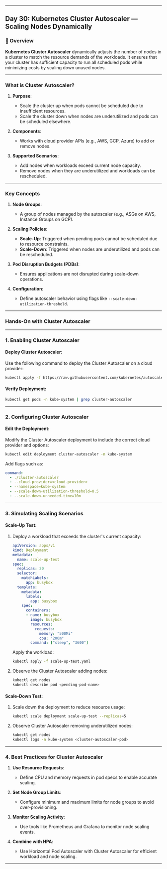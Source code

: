 ﻿---

## Day 30: Kubernetes Cluster Autoscaler — Scaling Nodes Dynamically

### 📘 Overview

**Kubernetes Cluster Autoscaler** dynamically adjusts the number of nodes in a cluster to match the resource demands of the workloads. It ensures that your cluster has sufficient capacity to run all scheduled pods while minimizing costs by scaling down unused nodes.

---


### What is Cluster Autoscaler?

1. **Purpose**:
   - Scale the cluster up when pods cannot be scheduled due to insufficient resources.
   - Scale the cluster down when nodes are underutilized and pods can be scheduled elsewhere.

2. **Components**:
   - Works with cloud provider APIs (e.g., AWS, GCP, Azure) to add or remove nodes.

3. **Supported Scenarios**:
   - Add nodes when workloads exceed current node capacity.
   - Remove nodes when they are underutilized and workloads can be rescheduled.

---

### Key Concepts

1. **Node Groups**:
   - A group of nodes managed by the autoscaler (e.g., ASGs on AWS, Instance Groups on GCP).

2. **Scaling Policies**:
   - **Scale-Up**: Triggered when pending pods cannot be scheduled due to resource constraints.
   - **Scale-Down**: Triggered when nodes are underutilized and pods can be rescheduled.

3. **Pod Disruption Budgets (PDBs)**:
   - Ensures applications are not disrupted during scale-down operations.

4. **Configuration**:
   - Define autoscaler behavior using flags like `--scale-down-utilization-threshold`.

---


### Hands-On with Cluster Autoscaler

---

### 1. Enabling Cluster Autoscaler

#### Deploy Cluster Autoscaler:
Use the following command to deploy the Cluster Autoscaler on a cloud provider:

```bash
kubectl apply -f https://raw.githubusercontent.com/kubernetes/autoscaler/master/cluster-autoscaler/deploy/cluster-autoscaler-autodiscover.yaml
```

#### Verify Deployment:
```bash
kubectl get pods -n kube-system | grep cluster-autoscaler
```

---

### 2. Configuring Cluster Autoscaler

#### Edit the Deployment:
Modify the Cluster Autoscaler deployment to include the correct cloud provider and options:

```bash
kubectl edit deployment cluster-autoscaler -n kube-system
```

Add flags such as:
```yaml
command:
  - ./cluster-autoscaler
  - --cloud-provider=<cloud-provider>
  - --namespace=kube-system
  - --scale-down-utilization-threshold=0.5
  - --scale-down-unneeded-time=10m
```

---

### 3. Simulating Scaling Scenarios

#### Scale-Up Test:
1. Deploy a workload that exceeds the cluster's current capacity:
   ```yaml
   apiVersion: apps/v1
   kind: Deployment
   metadata:
     name: scale-up-test
   spec:
     replicas: 20
     selector:
       matchLabels:
         app: busybox
     template:
       metadata:
         labels:
           app: busybox
       spec:
         containers:
         - name: busybox
           image: busybox
           resources:
             requests:
               memory: "500Mi"
               cpu: "200m"
           command: ["sleep", "3600"]
   ```

   Apply the workload:
   ```bash
   kubectl apply -f scale-up-test.yaml
   ```

2. Observe the Cluster Autoscaler adding nodes:
   ```bash
   kubectl get nodes
   kubectl describe pod <pending-pod-name>
   ```

#### Scale-Down Test:
1. Scale down the deployment to reduce resource usage:
   ```bash
   kubectl scale deployment scale-up-test --replicas=5
   ```

2. Observe Cluster Autoscaler removing underutilized nodes:
   ```bash
   kubectl get nodes
   kubectl logs -n kube-system <cluster-autoscaler-pod>
   ```

---

### 4. Best Practices for Cluster Autoscaler

1. **Use Resource Requests**:
   - Define CPU and memory requests in pod specs to enable accurate scaling.

2. **Set Node Group Limits**:
   - Configure minimum and maximum limits for node groups to avoid over-provisioning.

3. **Monitor Scaling Activity**:
   - Use tools like Prometheus and Grafana to monitor node scaling events.

4. **Combine with HPA**:
   - Use Horizontal Pod Autoscaler with Cluster Autoscaler for efficient workload and node scaling.

---